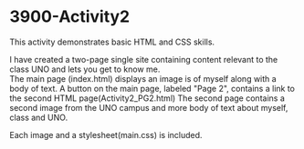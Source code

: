 # 3900-Activity2

This activity demonstrates basic HTML and CSS skills.

I have created a two-page single site containing
content relevant to the class UNO  and lets you get to know me.  
The main page (index.html) displays an image is of myself 
along with a body of text.  A button on the main page, labeled
"Page 2", contains a link to the second HTML page(Activity2_PG2.html)
The second page contains a second image from the UNO campus and more
body of text about myself, class and UNO.

Each image and a stylesheet(main.css) is included.
